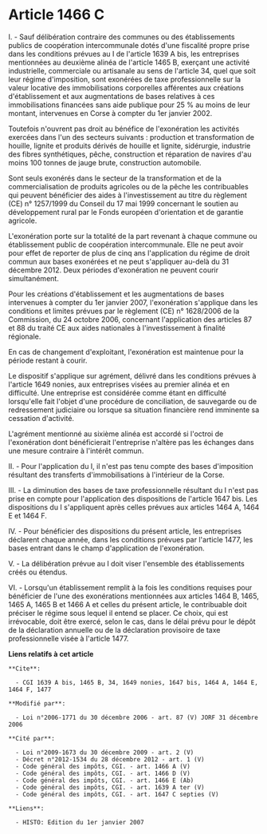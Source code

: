 # Article 1466 C

I. - Sauf délibération contraire des communes ou des établissements publics de coopération intercommunale dotés d'une
fiscalité propre prise dans les conditions prévues au I de l'article 1639 A bis, les entreprises mentionnées au deuxième
alinéa de l'article 1465 B, exerçant une activité industrielle, commerciale ou artisanale au sens de l'article 34, quel que
soit leur régime d'imposition, sont exonérées de taxe professionnelle sur la valeur locative des immobilisations corporelles
afférentes aux créations d'établissement et aux augmentations de bases relatives à ces immobilisations financées sans aide
publique pour 25 % au moins de leur montant, intervenues en Corse à compter du 1er janvier 2002.

Toutefois n'ouvrent pas droit au bénéfice de l'exonération les activités exercées dans l'un des secteurs suivants :
production et transformation de houille, lignite et produits dérivés de houille et lignite, sidérurgie, industrie des fibres
synthétiques, pêche, construction et réparation de navires d'au moins 100 tonnes de jauge brute, construction automobile.

Sont seuls exonérés dans le secteur de la transformation et de la commercialisation de produits agricoles ou de la pêche les
contribuables qui peuvent bénéficier des aides à l'investissement au titre du règlement (CE) n° 1257/1999 du Conseil du 17
mai 1999 concernant le soutien au développement rural par le Fonds européen d'orientation et de garantie agricole.

L'exonération porte sur la totalité de la part revenant à chaque commune ou établissement public de coopération
intercommunale. Elle ne peut avoir pour effet de reporter de plus de cinq ans l'application du régime de droit commun aux
bases exonérées et ne peut s'appliquer au-delà du 31 décembre 2012. Deux périodes d'exonération ne peuvent courir
simultanément.

Pour les créations d'établissement et les augmentations de bases intervenues à compter du 1er janvier 2007, l'exonération
s'applique dans les conditions et limites prévues par le règlement (CE) n° 1628/2006 de la Commission, du 24 octobre 2006,
concernant l'application des articles 87 et 88 du traité CE aux aides nationales à l'investissement à finalité régionale.

En cas de changement d'exploitant, l'exonération est maintenue pour la période restant à courir.

Le dispositif s'applique sur agrément, délivré dans les conditions prévues à l'article 1649 nonies, aux entreprises visées au
premier alinéa et en difficulté. Une entreprise est considérée comme étant en difficulté lorsqu'elle fait l'objet d'une
procédure de conciliation, de sauvegarde ou de redressement judiciaire ou lorsque sa situation financière rend imminente sa
cessation d'activité.

L'agrément mentionné au sixième alinéa est accordé si l'octroi de l'exonération dont bénéficierait l'entreprise n'altère pas
les échanges dans une mesure contraire à l'intérêt commun.

II. - Pour l'application du I, il n'est pas tenu compte des bases d'imposition résultant des transferts d'immobilisations à
l'intérieur de la Corse.

III. - La diminution des bases de taxe professionnelle résultant du I n'est pas prise en compte pour l'application des
dispositions de l'article 1647 bis. Les dispositions du I s'appliquent après celles prévues aux articles 1464 A, 1464 E et
1464 F.

IV. - Pour bénéficier des dispositions du présent article, les entreprises déclarent chaque année, dans les conditions
prévues par l'article 1477, les bases entrant dans le champ d'application de l'exonération.

V. - La délibération prévue au I doit viser l'ensemble des établissements créés ou étendus.

VI. - Lorsqu'un établissement remplit à la fois les conditions requises pour bénéficier de l'une des exonérations mentionnées
aux articles 1464 B, 1465, 1465 A, 1465 B et 1466 A et celles du présent article, le contribuable doit préciser le régime
sous lequel il entend se placer. Ce choix, qui est irrévocable, doit être exercé, selon le cas, dans le délai prévu pour le
dépôt de la déclaration annuelle ou de la déclaration provisoire de taxe professionnelle visée à l'article 1477.

**Liens relatifs à cet article**

	**Cite**:

	  - CGI 1639 A bis, 1465 B, 34, 1649 nonies, 1647 bis, 1464 A, 1464 E, 1464 F, 1477

	**Modifié par**:

	  - Loi n°2006-1771 du 30 décembre 2006 - art. 87 (V) JORF 31 décembre 2006

	**Cité par**:

	  - Loi n°2009-1673 du 30 décembre 2009 - art. 2 (V)
	  - Décret n°2012-1534 du 28 décembre 2012 - art. 1 (V)
	  - Code général des impôts, CGI. - art. 1466 A (V)
	  - Code général des impôts, CGI. - art. 1466 D (V)
	  - Code général des impôts, CGI. - art. 1466 E (Ab)
	  - Code général des impôts, CGI. - art. 1639 A ter (V)
	  - Code général des impôts, CGI. - art. 1647 C septies (V)

	**Liens**:

	  - HISTO: Edition du 1er janvier 2007

